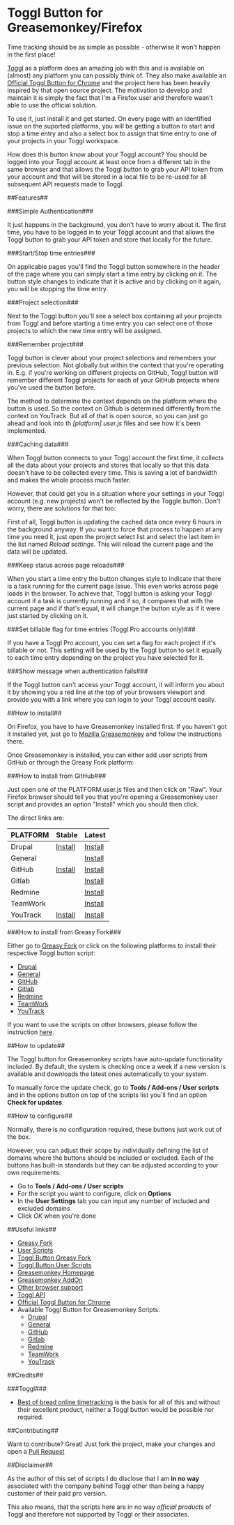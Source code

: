 Toggl Button for Greasemonkey/Firefox
=====================================

Time tracking should be as simple as possible - otherwise it won't happen in the first place!

[Toggl][10] as a platform does an amazing job with this and is available on (almost) any platform you can possibly think of. They also make available an [Official Toggl Button for Chrome][13] and the project here has been heavily inspired by that open source project. The motivation to develop and maintain it is simply the fact that I'm a Firefox user and therefore wasn't able to use the official solution.

To use it, just install it and get started. On every page with an identified issue on the suported platforms, you will be getting a button to start and stop a time entry and also a select box to assign that time entry to one of your projects in your Toggl workspace.

How does this button know about your Toggl account? You should be logged into your Toggl account at least once from a different tab in the same browser and that allows the Toggl button to grab your API token from your account and that will be stored in a local file to be re-used for all subsequent API requests made to Toggl.

##Features##

###Simple Authentication###

It just happens in the background, you don't have to worry about it. The first time, you have to be logged in to your Toggl account and that allows the Toggl button to grab your API token and store that locally for the future.

###Start/Stop time entries###

On applicable pages you'll find the Toggl button somewhere in the header of the page where you can simply start a time entry by clicking on it. The button style changes to indicate that it is active and by clicking on it again, you will be stopping the time entry.

###Project selection###

Next to the Toggl button you'll see a select box containing all your projects from Toggl and before starting a time entry you can select one of those projects to which the new time entry will be assigned.

###Remember project###

Toggl button is clever about your project selections and remembers your previous selection. Not globally but within the context that you're operating in. E.g. if you're working on different projects on GitHub, Toggl button will remember different Toggl projects for each of your GitHub projects where you've used the button before.

The method to determine the context depends on the platform where the button is used. So the context on Github is determined differently from the context on YouTrack. But all of that is open source, so you can just go ahead and look into th *[platform].user.js* files and see how it's been implemented.

###Caching data###

When Toggl button connects to your Toggl account the first time, it collects all the data about your projects and stores that locally so that this data doesn't have to be collected every time. This is saving a lot of bandwidth and makes the whole process much faster.

However, that could get you in a situation where your settings in your Toggl account (e.g. new projects) won't be reflected by the Toggle button. Don't worry, there are solutions for that too:

First of all, Toggl button is updating the cached data once every 6 hours in the background anyway. If you want to force that process to happen at any time you need it, just open the project select list and select the last item in the list named *Reload settings*. This will reload the current page and the data will be updated.

###Keep status across page reloads###

When you start a time entry the button changes style to indicate that there is a task running for the current page issue. This even works across page loads in the browser. To achieve that, Toggl button is asking your Toggl account if a task is currently running and if so, it compares that with the current page and if that's equal, it will change the button style as if it were just started by clicking on it.

###Set billable flag for time entries (Toggl Pro accounts only)###

If you have a Toggl Pro account, you can set a flag for each project if it's billable or not. This setting will be used by the Toggl button to set it equally to each time entry depending on the project you have selected for it.

###Show message when authentication fails###

If the Toggl button can't access your Toggl account, it will inform you about it by showing you a red line at the top of your browsers viewport and provide you with a link where you can login to your Toggl account easily.

##How to install##

On Firefox, you have to have Greasemonkey installed first. If you haven't got it installed yet, just go to [Mozilla Greasemonkey][11] and follow the instructions there.

Once Greasemonkey is installed, you can either add user scripts from GitHub or through the Greasy Fork platform:

###How to install from GitHub###

Just open one of the PLATFORM.user.js files and then click on "Raw". Your Firefox browser should tell you that you're opening a Greasemonkey user script and provides an option "Install" which you should then click.

The direct links are:

| PLATFORM | Stable         | Latest         |
| -------- | -------------- | -------------- |
| Drupal   | [Install][301] | [Install][401] |
| General  |                | [Install][405] |
| GitHub   | [Install][302] | [Install][402] |
| Gitlab   |                | [Install][404] |
| Redmine  |                | [Install][406] |
| TeamWork |                | [Install][407] |
| YouTrack | [Install][303] | [Install][403] |

###How to install from Greasy Fork###

Either go to [Greasy Fork][3] or click on the following platforms to install their respective Toggl button script:
* [Drupal][101]
* [General][105]
* [GitHub][102]
* [Gitlab][104]
* [Redmine][106]
* [TeamWork][107]
* [YouTrack][103]

If you want to use the scripts on other browsers, please follow the instruction [here][12].

##How to update##

The Toggl button for Greasemonkey scripts have auto-update functionality included. By default, the system is checking once a week if a new version is available and downloads the latest ones automatically to your system.

To manually force the update check, go to **Tools / Add-ons / User scripts** and in the options button on top of the scripts list you'll find an option **Check for updates**.

##How to configure##

Normally, there is no configuration required, these buttons just work out of the box.

However, you can adjust their scope by individually defining the list of domains where the buttons should be included or excluded. Each of the buttons has built-in standards but they can be adjusted according to your own requirements:
* Go to **Tools / Add-ons / User scripts**
* For the script you want to configure, click on **Options**
* In the **User Settings** tab you can input any number of included and excluded domains
* Click *OK* when you're done

##Useful links##

* [Greasy Fork][17]
* [User Scripts][14]
* [Toggl Button Greasy Fork][3]
* [Toggl Button User Scripts][1]
* [Greasemonkey Homepage][15]
* [Greasemonkey AddOn][11]
* [Other browser support][12]
* [Toggl API][16]
* [Official Toggl Button for Chrome][13]
* Available Toggl Button for Greasemonkey Scripts:
  * [Drupal][201]
  * [General][205]
  * [GitHub][202]
  * [Gitlab][204]
  * [Redmine][206]
  * [TeamWork][207]
  * [YouTrack][203]

##Credits##

###Toggl###
* [Best of bread online timetracking][10] is the basis for all of this and without their excellent product, neither a Toggl button would be possible nor required.

##Contributing##

Want to contribute? Great! Just fork the project, make your changes and open a [Pull Request][2]

##Disclaimer##

As the author of this set of scripts I do disclose that I am **in no way** associated with the company behind Toggl other than being a happy customer of their paid pro version.

This also means, that the scripts here are in no way *official products* of Toggl and therefore not supported by Toggl or their associates.

[1]: http://userscripts.org:8080/tags/toggl
[2]: https://github.com/jurgenhaas/toggl-button-greasemonkey/pulls
[3]: https://greasyfork.org/scripts/search?q=toggl
[10]: https://new.toggl.com
[11]: https://addons.mozilla.org/en-US/firefox/addon/greasemonkey
[12]: http://wiki.greasespot.net/Cross-browser_userscripting
[13]: https://github.com/toggl/toggl-button
[14]: http://userscripts.org:8080
[15]: http://www.greasespot.net
[16]: https://github.com/toggl/toggl_api_docs
[17]: https://greasyfork.org
[101]: https://greasyfork.org/scripts/2671-toggl-button-drupal/code/Toggl-Button%20Drupal.user.js
[102]: https://greasyfork.org/scripts/2674-toggl-button-github/code/Toggl-Button%20GitHub.user.js
[103]: https://greasyfork.org/scripts/2675-toggl-button-youtrack/code/Toggl-Button%20YouTrack.user.js
[104]: https://greasyfork.org/scripts/10810-toggl-button-github/code/Toggl-Button%20Gitlab.user.js
[105]: https://greasyfork.org/scripts/2673-toggl-button-github/code/Toggl-Button.user.js
[106]: https://greasyfork.org/scripts/10811-toggl-button-github/code/Toggl-Button%20Redmine.user.js
[107]: https://greasyfork.org/scripts/10809-toggl-button-github/code/Toggl-Button%20TeamWork.user.js
[201]: https://greasyfork.org/scripts/2671-toggl-button-drupal
[202]: https://greasyfork.org/scripts/2674-toggl-button-github
[203]: https://greasyfork.org/scripts/2675-toggl-button-youtrack
[204]: https://greasyfork.org/scripts/10810-toggl-button-gitlab
[205]: https://greasyfork.org/scripts/2673-toggl-button
[206]: https://greasyfork.org/scripts/10811-toggl-button-redmine
[207]: https://greasyfork.org/scripts/10809-toggl-button-teamwork
[301]: https://github.com/jurgenhaas/toggl-button-greasemonkey/raw/build-007/drupal.user.js
[302]: https://github.com/jurgenhaas/toggl-button-greasemonkey/raw/v1.2/github.user.js
[303]: https://github.com/jurgenhaas/toggl-button-greasemonkey/raw/v1.1/youtrack.user.js
[304]: https://github.com/jurgenhaas/toggl-button-greasemonkey/raw/master/gitlab.user.js
[305]: https://github.com/jurgenhaas/toggl-button-greasemonkey/raw/master/general.user.js
[306]: https://github.com/jurgenhaas/toggl-button-greasemonkey/raw/master/redmine.user.js
[307]: https://github.com/jurgenhaas/toggl-button-greasemonkey/raw/master/teamwork.user.js
[401]: https://github.com/jurgenhaas/toggl-button-greasemonkey/raw/master/drupal.user.js
[402]: https://github.com/jurgenhaas/toggl-button-greasemonkey/raw/master/github.user.js
[403]: https://github.com/jurgenhaas/toggl-button-greasemonkey/raw/master/youtrack.user.js
[404]: https://github.com/jurgenhaas/toggl-button-greasemonkey/raw/master/gitlab.user.js
[405]: https://github.com/jurgenhaas/toggl-button-greasemonkey/raw/master/general.user.js
[406]: https://github.com/jurgenhaas/toggl-button-greasemonkey/raw/master/redmine.user.js
[407]: https://github.com/jurgenhaas/toggl-button-greasemonkey/raw/master/teamwork.user.js
